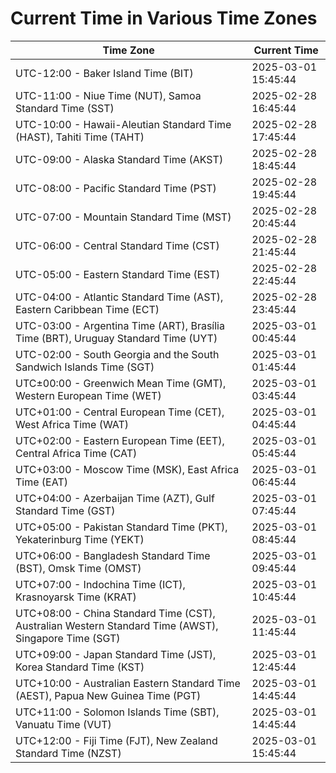 # Current Time in Various Time Zones

| Time Zone | Current Time |
|-----------|--------------|
| UTC-12:00 - Baker Island Time (BIT) | 2025-03-01 15:45:44 |
| UTC-11:00 - Niue Time (NUT), Samoa Standard Time (SST) | 2025-02-28 16:45:44 |
| UTC-10:00 - Hawaii-Aleutian Standard Time (HAST), Tahiti Time (TAHT) | 2025-02-28 17:45:44 |
| UTC-09:00 - Alaska Standard Time (AKST) | 2025-02-28 18:45:44 |
| UTC-08:00 - Pacific Standard Time (PST) | 2025-02-28 19:45:44 |
| UTC-07:00 - Mountain Standard Time (MST) | 2025-02-28 20:45:44 |
| UTC-06:00 - Central Standard Time (CST) | 2025-02-28 21:45:44 |
| UTC-05:00 - Eastern Standard Time (EST) | 2025-02-28 22:45:44 |
| UTC-04:00 - Atlantic Standard Time (AST), Eastern Caribbean Time (ECT) | 2025-02-28 23:45:44 |
| UTC-03:00 - Argentina Time (ART), Brasília Time (BRT), Uruguay Standard Time (UYT) | 2025-03-01 00:45:44 |
| UTC-02:00 - South Georgia and the South Sandwich Islands Time (SGT) | 2025-03-01 01:45:44 |
| UTC±00:00 - Greenwich Mean Time (GMT), Western European Time (WET) | 2025-03-01 03:45:44 |
| UTC+01:00 - Central European Time (CET), West Africa Time (WAT) | 2025-03-01 04:45:44 |
| UTC+02:00 - Eastern European Time (EET), Central Africa Time (CAT) | 2025-03-01 05:45:44 |
| UTC+03:00 - Moscow Time (MSK), East Africa Time (EAT) | 2025-03-01 06:45:44 |
| UTC+04:00 - Azerbaijan Time (AZT), Gulf Standard Time (GST) | 2025-03-01 07:45:44 |
| UTC+05:00 - Pakistan Standard Time (PKT), Yekaterinburg Time (YEKT) | 2025-03-01 08:45:44 |
| UTC+06:00 - Bangladesh Standard Time (BST), Omsk Time (OMST) | 2025-03-01 09:45:44 |
| UTC+07:00 - Indochina Time (ICT), Krasnoyarsk Time (KRAT) | 2025-03-01 10:45:44 |
| UTC+08:00 - China Standard Time (CST), Australian Western Standard Time (AWST), Singapore Time (SGT) | 2025-03-01 11:45:44 |
| UTC+09:00 - Japan Standard Time (JST), Korea Standard Time (KST) | 2025-03-01 12:45:44 |
| UTC+10:00 - Australian Eastern Standard Time (AEST), Papua New Guinea Time (PGT) | 2025-03-01 14:45:44 |
| UTC+11:00 - Solomon Islands Time (SBT), Vanuatu Time (VUT) | 2025-03-01 14:45:44 |
| UTC+12:00 - Fiji Time (FJT), New Zealand Standard Time (NZST) | 2025-03-01 15:45:44 |
